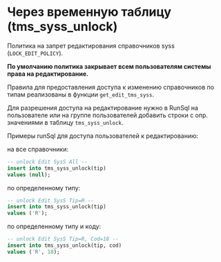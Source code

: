 # Через временную таблицу \(tms\_syss\_unlock\)

Политика на запрет редактирования справочников syss \(`LOCK_EDIT_POLICY`\).

**По умолчанию политика закрывает всем пользователям системы права на редактирование.**

Правила для предоставления доступа к изменению справочников по типам реализованы в функции `get_edit_tms_syss`.

Для разрешения доступа на редактирование нужно в RunSql на пользователе или на группе пользователей добавить строки с опр. значениями в таблицу `tms_syss_unlock`.

Примеры runSql для доступа пользователей к редактированию:

на все справочники:

```sql
-- unlock Edit SysS All --
insert into tms_syss_unlock(tip)
values (null);
```

по определенному типу:

```sql
-- unlock Edit SysS Tip=R --
insert into tms_syss_unlock(tip)
values ('R');
```

по определенному типу и коду:

```sql
-- unlock Edit SysS Tip=R, Cod=18 --
insert into tms_syss_unlock(tip, cod)
values ('R', 18);
```

